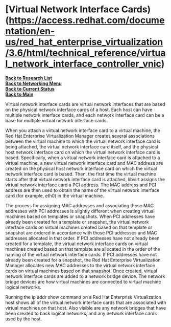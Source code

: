 # **[Virtual Network Interface Cards)(https://access.redhat.com/documentation/en-us/red_hat_enterprise_virtualization/3.6/html/technical_reference/virtual_network_interface_controller_vnic)**

**[Back to Research List](../../../research_list.md)**\
**[Back to Networking Menu](../networking_menu.md)**\
**[Back to Current Status](../../../../development/status/weekly/current_status.md)**\
**[Back to Main](../../../../README.md)**

Virtual network interface cards are virtual network interfaces that are based on the physical network interface cards of a host. Each host can have multiple network interface cards, and each network interface card can be a base for multiple virtual network interface cards.

When you attach a virtual network interface card to a virtual machine, the Red Hat Enterprise Virtualization Manager creates several associations between the virtual machine to which the virtual network interface card is being attached, the virtual network interface card itself, and the physical host network interface card on which the virtual network interface card is based. Specifically, when a virtual network interface card is attached to a virtual machine, a new virtual network interface card and MAC address are created on the physical host network interface card on which the virtual network interface card is based. Then, the first time the virtual machine starts after that virtual network interface card is attached, libvirt assigns the virtual network interface card a PCI address. The MAC address and PCI address are then used to obtain the name of the virtual network interface card (for example, eth0) in the virtual machine.

The process for assigning MAC addresses and associating those MAC addresses with PCI addresses is slightly different when creating virtual machines based on templates or snapshots. When PCI addresses have already been created for a template or snapshot, the virtual network interface cards on virtual machines created based on that template or snapshot are ordered in accordance with those PCI addresses and MAC addresses allocated in that order. If PCI addresses have not already been created for a template, the virtual network interface cards on virtual machines created based on that template are allocated in the order of the naming of the virtual network interface cards. If PCI addresses have not already been created for a snapshot, the Red Hat Enterprise Virtualization Manager allocates new MAC addresses to the virtual network interface cards on virtual machines based on that snapshot.
Once created, virtual network interface cards are added to a network bridge device. The network bridge devices are how virtual machines are connected to virtual machine logical networks.

Running the ip addr show command on a Red Hat Enterprise Virtualization host shows all of the virtual network interface cards that are associated with virtual machines on that host. Also visible are any network bridges that have been created to back logical networks, and any network interface cards used by the host.
